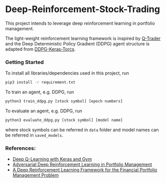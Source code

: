 # Deep-Reinforcement-Stock-Trading

This project intends to leverage deep reinforcement learning in portfolio management.

The light-weight reinforcement learning framework is inspired by [Q-Trader](https://github.com/edwardhdlu/q-trader) and the Deep Deterministic Policy Gradient (DDPG) agent structure is adapted from [DDPG-Keras-Torcs](https://github.com/yanpanlau/DDPG-Keras-Torcs).

### Getting Started
To install all libraries/dependencies used in this project, run
```bash
pip3 install -r requirement.txt
```

To train an agent, e.g. DDPG, run
```bash
python3 train_ddpg.py [stock symbol] [epoch numbers]
```

To evaluate an agent, e.g. DDPG, run
```bash
python3 evaluate_ddpg.py [stock symbol] [model name]
```

where stock symbols can be referred in `data` folder and model names can be referred in `saved_models`.

### References:
- [Deep Q-Learning with Keras and Gym](https://keon.io/deep-q-learning/)
- [Adversarial Deep Reinforcement Learning in Portfolio Management](https://arxiv.org/abs/1808.09940)
- [A Deep Reinforcement Learning Framework for the Financial Portfolio Management Problem](https://arxiv.org/abs/1706.10059)
